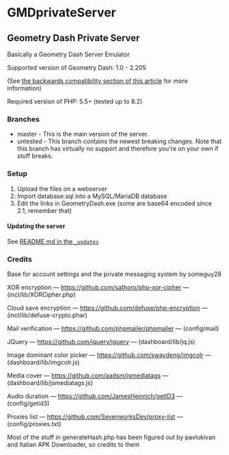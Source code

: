 # GMDprivateServer
## Geometry Dash Private Server
Basically a Geometry Dash Server Emulator

Supported version of Geometry Dash: 1.0 - 2.205

(See [the backwards compatibility section of this article](https://github.com/Cvolton/GMDprivateServer/wiki/Deliberate-differences-from-real-GD) for more information)

Required version of PHP: 5.5+ (tested up to 8.2)

### Branches
- master - This is the main version of the server.
- untested - This branch contains the newest breaking changes. Note that this branch has virtually no support and therefore you're on your own if stuff breaks.

### Setup
1) Upload the files on a webserver
2) Import database.sql into a MySQL/MariaDB database
3) Edit the links in GeometryDash.exe (some are base64 encoded since 2.1, remember that)

#### Updating the server
See [README.md in the `_updates`](_updates/README.md)

### Credits
Base for account settings and the private messaging system by someguy28

XOR encryption — https://github.com/sathoro/php-xor-cipher — (incl/lib/XORCipher.php)

Cloud save encryption — https://github.com/defuse/php-encryption — (incl/lib/defuse-crypto.phar)

Mail verification — https://github.com/phpmailer/phpmailer — (config/mail)

JQuery — https://github.com/jquery/jquery — (dashboard/lib/jq.js)

Image dominant color picker — https://github.com/swaydeng/imgcolr — (dashboard/lib/imgcolr.js)

Media cover — https://github.com/aadsm/jsmediatags — (dashboard/lib/jsmediatags.js)

Audio duration — https://github.com/JamesHeinrich/getID3 — (config/getid3)

Proxies list — https://github.com/SevenworksDev/proxy-list — (config/proxies.txt)

Most of the stuff in generateHash.php has been figured out by pavlukivan and Italian APK Downloader, so credits to them
